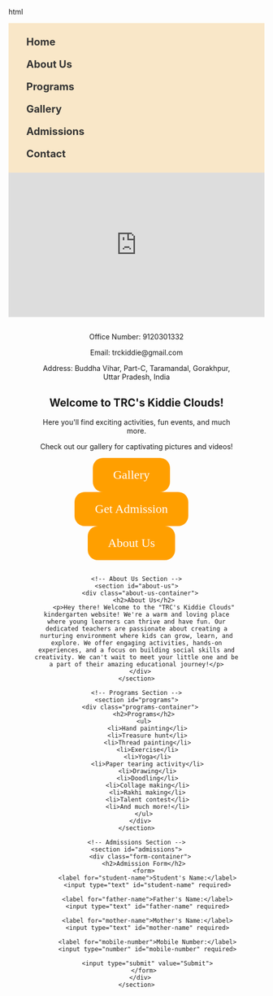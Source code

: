 html
<!DOCTYPE html>
<html>
<head>
  <style>
    /* Button styling */
    .admission-button {
      font-family: 'Comic Sans MS', cursive; /* Kid-friendly font */
      background-color: #ff9f00; /* Orange shade */
      border: none;
      color: white;
      padding: 20px 40px; /* Increase padding to make buttons bigger */
      text-align: center;
      text-decoration: none;
      display: inline-block;
      font-size: 24px; /* Increase font size */
      border-radius: 20px; /* Rounded edges */
      transition: background-color 0.3s ease; /* Smooth transition */
      margin-right: 20px; /* Add margin-right to provide spacing between buttons */
    }

    /* Button hover effect */
    .admission-button:hover {
      background-color: #ff7800; /* Darker orange on hover */
    }

    /* Button decorations */
    .admission-button::before,
    .admission-button::after {
      content: "";
      position: absolute;
    }

    /* Left decoration */
    .admission-button::before {
      width: 20px;
      height: 20px;
      background-color: #ff9f00; /* Orange shade */
      bottom: 5px;
      left: -30px; /* Adjust the position */
      border-radius: 50%; /* Circle shape */
    }

    /* Right decoration */
    .admission-button::after {
      width: 30px;
      height: 30px;
      background-color: #ff9f00; /* Orange shade */
      top: -10px; /* Adjust the position */
      right: -20px; /* Adjust the position */
      border-top-right-radius: 50%; /* Rounded shape */
      border-bottom-left-radius: 50%; /* Rounded shape */
    }

    /* Navbar styling */
    .navbar {
      background-color: #f9e7c8; /* Light yellow shade background */
      padding: 15px;
    }

    .navbar ul {
      list-style-type: none;
      margin: 0;
      padding: 0;
      overflow: hidden;
    }

    .navbar li {
      display: inline;
    }

    .navbar li a {
      font-family: 'Comic Sans MS', cursive; /* Kid-friendly font */
      display: block;
      padding: 10px 20px;
      color: #333;
      text-decoration: none;
      font-weight: bold;
      font-size: 20px;
      transition: color 0.3s ease;
    }

    .navbar li a:hover {
      color: #ff9f00; /* Orange shade */
    }

    /* Video container styling */
    .video-container {
      position: relative;
      padding-bottom: 56.25%;
      height: 0;
      overflow: hidden;
      margin-bottom: 30px;
      background-color: #f9e7c8; /* Light yellow shade background */
    }

    .video-container iframe {
      position: absolute;
      top: 0;
      left: 0;
      width: 100%;
      height: 100%;
    }

    /* Information and buttons styling */
    .container {
      font-family: 'Comic Sans MS', cursive; /* Kid-friendly font */
      width: 80%;
      margin: 0 auto;
      text-align: center;
    }

    .scroll-info {
      margin-bottom: 30px;
    }

    .button-container {
      margin-bottom: 30px;
    }

    /* Form styling */
    .form-container {
      font-family: 'Comic Sans MS', cursive; /* Kid-friendly font */
      background-color: #b3d6ff; /* Bluish shade background */
      padding: 40px;
      border-radius: 20px;
      max-width: 600px;
      margin: 0 auto;
      box-sizing: border-box;
    }

    .form-container label {
      display: block;
      margin-bottom: 10px;
      color: #0047ab; /* Dark blue text color */
    }

    .form-container input[type="text"],
    .form-container input[type="number"] {
      font-family: 'Comic Sans MS', cursive; /* Kid-friendly font */
      width: 100%;
      padding: 10px;
      border-radius: 5px;
      border: none;
      margin-bottom: 20px;
    }

    .form-container input[type="submit"] {
      font-family: 'Comic Sans MS', cursive; /* Kid-friendly font */
      background-color: #ff9f00; /* Orange shade */
      color: white;
      padding: 15px 30px;
      border: none;
      border-radius: 5px;
      cursor: pointer;
      font-size: 20px;
      transition: background-color 0.3s ease; /* Smooth transition */
    }

    .form-container input[type="submit"]:hover {
      background-color: #ff7800; /* Darker orange on hover */
    }

    /* About Us section styling */
    .about-us-container {
      font-family: 'Comic Sans MS', cursive; /* Kid-friendly font */
      background-color: #fffdcf; /* Light yellow shade background */
      padding: 40px;
      border-radius: 20px;
      max-width: 800px;
      margin: 0 auto;
      box-sizing: border-box;
      text-align: center;
    }

    .about-us-container h2 {
      font-size: 30px;
      margin-bottom: 20px;
      color: #0047ab; /* Dark blue text color */
    }

    .about-us-container p {
      color: #0047ab; /* Dark blue text color */
    }

    /* Programs section styling */
    .programs-container {
      font-family: 'Comic Sans MS', cursive; /* Kid-friendly font */
      max-width: 800px;
      margin: 0 auto;
      text-align: center;
    }

    .programs-container h2 {
      font-size: 30px;
      margin-bottom: 20px;
      color: #0047ab; /* Dark blue text color */
    }

    .programs-container ul {
      list-style-type: none;
      padding: 0;
      margin: 0;
      text-align: left;
    }

    .programs-container li {
      margin-bottom: 10px;
      color: #0047ab; /* Dark blue text color */
    }
  </style>
</head>
<body>
  <nav class="navbar">
    <ul>
      <li><a href="#">Home</a></li>
      <li><a href="#about-us">About Us</a></li>
      <li><a href="#programs">Programs</a></li>
      <li><a href="#">Gallery</a></li>
      <li><a href="#admissions">Admissions</a></li>
      <li><a href="#">Contact</a></li>
    </ul>
  </nav>

  <div class="video-container">
    <iframe
      width="100%"
      height="100%"
      src="https://www.youtube.com/embed/24DjYkGpVL4?si=WZLHOV_2vAheBCI3&autoplay=1&controls=0&loop=1&mute=1"
      frameborder="0"
      allow="autoplay"
      allowfullscreen
    ></iframe>
  </div>

  <div class="container">
    <div class="scroll-info">
      <p>Office Number: 9120301332</p>
      <p>Email: trckiddie@gmail.com</p>
      <p>Address: Buddha Vihar, Part-C, Taramandal, Gorakhpur, Uttar Pradesh, India</p>
    </div>
    <div class="notice-board">
      <h2 class="notice-title">Welcome to TRC's Kiddie Clouds!</h2>
      <p>Here you'll find exciting activities, fun events, and much more.</p>
      <p>Check out our gallery for captivating pictures and videos!</p>
      <a href="#" class="admission-button">Gallery</a>
    </div>
    <div class="button-container">
      <a href="#" class="admission-button">Get Admission</a>
      <a href="#about-us" class="admission-button">About Us</a>
    </div>

    <!-- About Us Section -->
    <section id="about-us">
      <div class="about-us-container">
        <h2>About Us</h2>
        <p>Hey there! Welcome to the "TRC's Kiddie Clouds" kindergarten website! We're a warm and loving place where young learners can thrive and have fun. Our dedicated teachers are passionate about creating a nurturing environment where kids can grow, learn, and explore. We offer engaging activities, hands-on experiences, and a focus on building social skills and creativity. We can't wait to meet your little one and be a part of their amazing educational journey!</p>
      </div>
    </section>

    <!-- Programs Section -->
    <section id="programs">
      <div class="programs-container">
        <h2>Programs</h2>
        <ul>
          <li>Hand painting</li>
          <li>Treasure hunt</li>
          <li>Thread painting</li>
          <li>Exercise</li>
          <li>Yoga</li>
          <li>Paper tearing activity</li>
          <li>Drawing</li>
          <li>Doodling</li>
          <li>Collage making</li>
          <li>Rakhi making</li>
          <li>Talent contest</li>
          <li>And much more!</li>
        </ul>
      </div>
    </section>

    <!-- Admissions Section -->
    <section id="admissions">
      <div class="form-container">
        <h2>Admission Form</h2>
        <form>
          <label for="student-name">Student's Name:</label>
          <input type="text" id="student-name" required>

          <label for="father-name">Father's Name:</label>
          <input type="text" id="father-name" required>

          <label for="mother-name">Mother's Name:</label>
          <input type="text" id="mother-name" required>

          <label for="mobile-number">Mobile Number:</label>
          <input type="number" id="mobile-number" required>

          <input type="submit" value="Submit">
        </form>
      </div>
    </section>
  </div>
</body>
</html>
